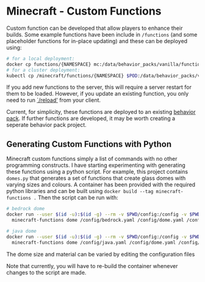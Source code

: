 # Minecraft - Custom Functions

Custom function can be developed that allow players to enhance their builds. Some example functions
have been include in `/functions` (and some placeholder functions for in-place updating) and these
can be deployed using:

```sh
# for a local deployment:
docker cp functions/{NAMESPACE} mc:/data/behavior_packs/vanilla/functions/
# for a cluster deployment:
kubectl cp /minecraft/functions/{NAMESPACE} $POD:/data/behavior_packs/vanilla/functions
```

If you add new functions to the server, this will require a server restart for them to be loaded.
However, if you update an existing function, you only need to run 
[`/reload'](https://minecraft.gamepedia.com/Commands/reload) from your client.

Current, for simplicity, these functions are deployed to an existing 
[behavior pack](https://minecraft.gamepedia.com/Tutorials/Creating_behavior_packs). If further
functions are developed, it may be worth creating a seperate behavior pack project.

## Generating Custom Functions with Python

Minecraft custom functions simply a list of commands with no other programming constructs. I have
starting experimenting with generating these functions using a python script. For example, this
project contains `domes.py` that generates a set of functions that create glass domes with varying
sizes and colours. A container has been provided with the required python libraries and can be
built using `docker build --tag minecraft-functions .` Then the script can be run with:

```sh
# bedrock dome
docker run --user $(id -u):$(id -g) --rm -v $PWD/config:/config -v $PWD/output:/output \
  minecraft-functions dome /config/bedrock.yaml /config/dome.yaml /config/dome.bedrock.yaml

# java dome
docker run --user $(id -u):$(id -g) --rm -v $PWD/config:/config -v $PWD/output:/output \
  minecraft-functions dome /config/java.yaml /config/dome.yaml /config/dome.java.yaml
```

The dome size and material can be varied by editing the configuration files

Note that currently, you will have to re-build the container whenever changes to the script are 
made.
